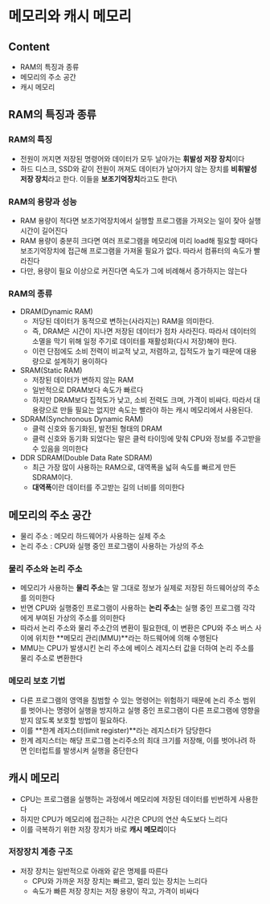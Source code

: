 # 메모리와 캐시 메모리

## Content
- RAM의 특징과 종류
- 메모리의 주소 공간
- 캐시 메모리

## RAM의 특징과 종류

### RAM의 특징
- 전원이 꺼지면 저장된 명령어와 데이터가 모두 날아가는 **휘발성 저장 장치**이다
- 하드 디스크, SSD와 같이 전원이 꺼져도 데이터가 날아가지 않는 장치를 **비휘발성 저장 장치**라고 한다. 이들을 **보조기억장치**라고도 한다\

### RAM의 용량과 성능
- RAM 용량이 적다면 보조기억장치에서 실행할 프로그램을 가져오는 일이 잦아 실행 시간이 길어진다
- RAM 용량이 충분히 크다면 여러 프로그램을 메모리에 미리 load해 필요할 때마다 보조기억장치에 접근해 프로그램을 가져올 필요가 없다. 따라서 컴퓨터의 속도가 빨라진다
- 다만, 용량이 필요 이상으로 커진다면 속도가 그에 비례해서 증가하지는 않는다

### RAM의 종류
- DRAM(Dynamic RAM)
  - 저당된 데이터가 동적으로 변하는(사라지는) RAM을 의미한다. 
  - 즉, DRAM은 시간이 지나면 저장된 데이터가 점차 사라진다. 따라서 데이터의 소멸을 막기 위해 일정 주기로 데이터를 재활성화(다시 저장)해야 한다.
  - 이런 단점에도 소비 전력이 비교적 낮고, 저렴하고, 집적도가 높기 때문에 대용량으로 설계하기 용이하다
- SRAM(Static RAM)
  - 저장된 데이터가 변하지 않는 RAM
  - 일반적으로 DRAM보다 속도가 빠르다
  - 하지만 DRAM보다 집적도가 낮고, 소비 전력도 크며, 가격이 비싸다. 따라서 대용량으로 만들 필요는 없지만 속도는 빨라야 하는 캐시 메모리에서 사용된다.
- SDRAM(Synchronous Dynamic RAM)
  - 클럭 신호와 동기화된, 발전된 형태의 DRAM
  - 클럭 신호와 동기화 되었다는 말은 클럭 타이밍에 맞춰 CPU와 정보를 주고받을 수 있음을 의미한다
- DDR SDRAM(Double Data Rate SDRAM)
  - 최근 가장 많이 사용하는 RAM으로, 대역폭을 넓혀 속도를 빠르게 만든 SDRAM이다.
  - **대역폭**이란 데이터를 주고받는 길의 너비를 의미한다

## 메모리의 주소 공간
- 물리 주소 : 메모리 하드웨어가 사용하는 실제 주소
- 논리 주소 : CPU와 실행 중인 프로그램이 사용하는 가상의 주소

### 물리 주소와 논리 주소
- 메모리가 사용하는 **물리 주소**는 말 그대로 정보가 실제로 저장된 하드웨어상의 주소를 의미한다
- 반면 CPU와 실행중인 프로그램이 사용하는 **논리 주소**는 실행 중인 프로그램 각각에게 부여된 가상의 주소를 의미한다
- 따라서 논리 주소와 물리 주소간의 변환이 필요한데, 이 변환은 CPU와 주소 버스 사이에 위치한 **메모리 관리(MMU)**라는 하드웨어에 의해 수행된다
- MMU는 CPU가 발생시킨 논리 주소에 베이스 레지스터 값을 더하여 논리 주소를 물리 주소로 변환한다

### 메모리 보호 기법
- 다른 프로그램의 영역을 침범할 수 있는 명령어는 위험하기 때문에 논리 주소 범위를 벗어나는 명령어 실행을 방지하고 실행 중인 프로그램이 다른 프로그램에 영향을 받지 않도록 보호할 방법이
필요하다.
- 이를 **한계 레지스터(limit register)**라는 레지스터가 담당한다
- 한계 레지스터는 해당 프로그램 논리주소의 최대 크기를 저장해, 이를 벗어나려 하면 인터럽트를 발생시켜 실행을 중단한다

## 캐시 메모리
- CPU는 프로그램을 실행하는 과정에서 메모리에 저장된 데이터를 빈번하게 사용한다
- 하지만 CPU가 메모리에 접근하는 시간은 CPU의 연산 속도보다 느리다
- 이를 극복하기 위한 저장 장치가 바로 **캐시 메모리**이다

### 저장장치 계층 구조
- 저장 장치는 일반적으로 아래와 같은 명제를 따른다
  - CPU와 가까운 저장 장치는 빠르고, 멀리 있는 장치는 느리다
  - 속도가 빠른 저장 장치는 저장 용량이 작고, 가격이 비싸다
